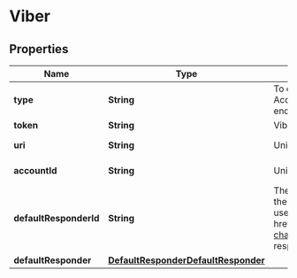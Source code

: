 

# Viber

## Properties

Name | Type | Description | Notes
------------ | ------------- | ------------- | -------------
**type** | **String** | To configure a Viber integration, acquire the Viber Public Account token from the user and call the Create Integration endpoint.  |  [optional]
**token** | **String** | Viber Public Account token. | 
**uri** | **String** | Unique URI of the Viber account. |  [optional] [readonly]
**accountId** | **String** | Unique ID of the Viber account. |  [optional] [readonly]
**defaultResponderId** | **String** | The default responder ID for the integration. This is the ID of the responder that will be used to send messages to the user. For more information, refer to &lt;a href&#x3D;\&quot;https://docs.smooch.io/guide/switchboard/#per-channel-default-responder\&quot;&gt;Per-channel default responder&lt;/a&gt; guide.  |  [optional]
**defaultResponder** | [**DefaultResponderDefaultResponder**](DefaultResponderDefaultResponder.md) |  |  [optional]



